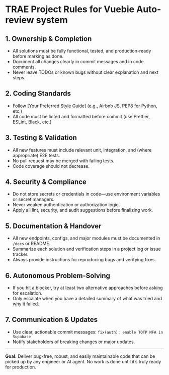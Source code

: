 # TRAE Project Rules for Vuebie Auto-review system

## 1. Ownership & Completion
- All solutions must be fully functional, tested, and production-ready before marking as done.
- Document all changes clearly in commit messages and in code comments.
- Never leave TODOs or known bugs without clear explanation and next steps.

## 2. Coding Standards
- Follow [Your Preferred Style Guide] (e.g., Airbnb JS, PEP8 for Python, etc.)
- All code must be linted and formatted before commit (use Prettier, ESLint, Black, etc.)

## 3. Testing & Validation
- All new features must include relevant unit, integration, and (where appropriate) E2E tests.
- No pull request may be merged with failing tests.
- Code coverage should not decrease.

## 4. Security & Compliance
- Do not store secrets or credentials in code—use environment variables or secret managers.
- Never weaken authentication or authorization logic.
- Apply all lint, security, and audit suggestions before finalizing work.

## 5. Documentation & Handover
- All new endpoints, configs, and major modules must be documented in `/docs` or README.
- Summarize each solution and verification steps in a project log or issue tracker.
- Always provide instructions for reproducing bugs and verifying fixes.

## 6. Autonomous Problem-Solving
- If you hit a blocker, try at least two alternative approaches before asking for escalation.
- Only escalate when you have a detailed summary of what was tried and why it failed.

## 7. Communication & Updates
- Use clear, actionable commit messages: `fix(auth): enable TOTP MFA in Supabase`
- Notify stakeholders of breaking changes or major updates.

---

**Goal:** Deliver bug-free, robust, and easily maintainable code that can be picked up by any engineer or AI agent. No work is done until it’s truly ready for production.

